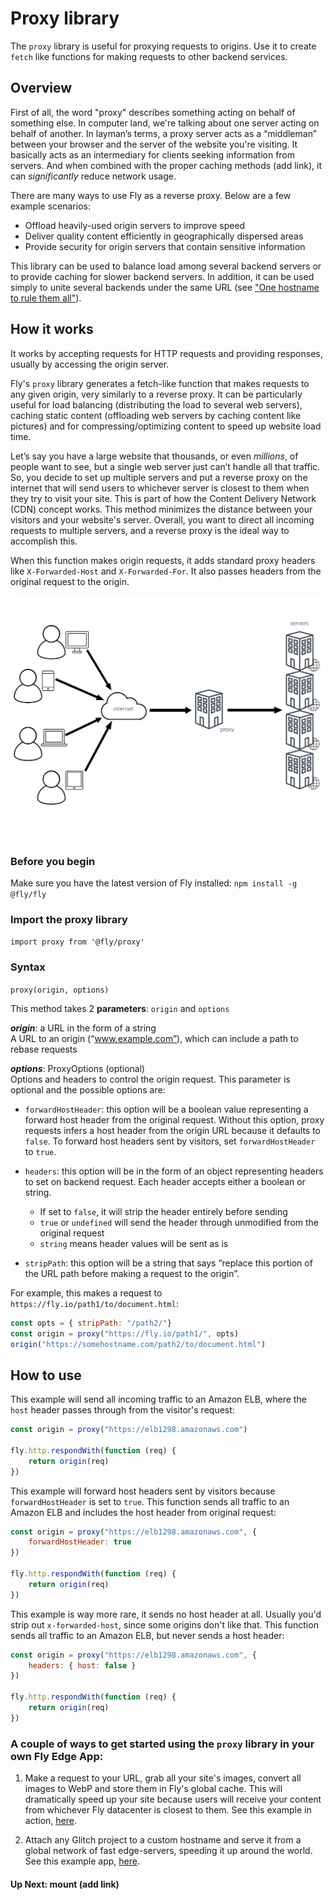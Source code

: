 # Proxy library  

The `proxy` library is useful for proxying requests to origins. Use it to create `fetch` like functions for making requests to other backend services. 

## Overview 

First of all, the word "proxy" describes something acting on behalf of something else. In computer land, we're talking about one server acting on behalf of another. In layman’s terms, a proxy server acts as a “middleman” between your browser and the server of the website you're visiting. It basically acts as an intermediary for clients seeking information from servers. And when combined with the proper caching methods (add link), it can _significantly_ reduce network usage. 

There are many ways to use Fly as a reverse proxy. Below are a few example scenarios: 

* Offload heavily-used origin servers to improve speed
* Deliver quality content efficiently in geographically dispersed areas
* Provide security for origin servers that contain sensitive information

 This library can be used to balance load among several backend servers or to provide caching for slower backend servers. In addition, it can be used simply to unite several backends under the same URL (see ["One hostname to rule them all"](https://fly.io/articles/one-hostname-to-rule-them-all-updated-version/)).  

## How it works 

It works by accepting requests for HTTP requests and providing responses, usually by accessing the origin server. 

Fly's `proxy` library generates a fetch-like function that makes requests to any given origin, very similarly to a reverse proxy. It can be particularly useful for load balancing (distributing the load to several web servers), caching static content (offloading web servers by caching content like pictures) and for compressing/optimizing content to speed up website load time. 

Let’s say you have a large website that thousands, or even _millions_, of people want to see, but a single web server just can’t handle all that traffic. So, you decide to set up multiple servers and put a reverse proxy on the internet that will send users to whichever server is closest to them when they try to visit your site. This is part of how the Content Delivery Network (CDN) concept works. This method minimizes the distance between your visitors and your website's server. Overall, you want to direct all incoming requests to multiple servers, and a reverse proxy is the ideal way to accomplish this. 

When this function makes origin requests, it adds standard proxy headers like `X-Forwarded-Host` and `X-Forwarded-For`. It also passes headers from the original request to the origin. 

![Proxy Diagram](images/proxy-diagram-docs@2x.png "proxy diagram")

### Before you begin   

Make sure you have the latest version of Fly installed: `npm install -g @fly/fly`   

### Import the proxy library 

`import proxy from '@fly/proxy'` 

### Syntax 

`proxy(origin, options)` 

This method takes 2 **parameters**: `origin` and `options` 

***origin***: a URL in the form of a string  
A URL to an origin (“www.example.com”), which can include a path to rebase requests  

***options***: ProxyOptions (optional)   
Options and headers to control the origin request. This parameter is optional and the possible options are: 

* `forwardHostHeader`: this option will be a boolean value representing a forward host header from the original request. Without this option, proxy requests infers a host header from the origin URL because it defaults to `false`. To forward host headers sent by visitors, set `forwardHostHeader` to `true`. 

* `headers`: this option will be in the form of an object representing headers to set on backend request. Each header accepts either a boolean or string. 

	* If set to `false`, it will strip the header entirely before sending  
	* `true` or `undefined` will send the header through unmodified from the original request    
	* `string` means header values will be sent as is  

* `stripPath`: this option will be a string that says “replace this portion of the URL path before making a request to the origin”. 

For example, this makes a request to `https://fly.io/path1/to/document.html`: 

```javascript 
const opts = { stripPath: "/path2/"}  
const origin = proxy("https://fly.io/path1/", opts)  
origin("https://somehostname.com/path2/to/document.html") 
``` 

## How to use 

This example will send all incoming traffic to an Amazon ELB, where the `host` header passes through from the visitor's request: 

```javascript 
const origin = proxy("https://elb1298.amazonaws.com") 

fly.http.respondWith(function (req) { 
    return origin(req) 
}) 
``` 

This example will forward host headers sent by visitors because `forwardHostHeader` is set to `true`. This function sends all traffic to an Amazon ELB and includes the host header from original request: 
 
```javascript 
const origin = proxy("https://elb1298.amazonaws.com", { 
    forwardHostHeader: true 
}) 

fly.http.respondWith(function (req) { 
    return origin(req) 
}) 
``` 

This example is way more rare, it sends no host header at all. Usually you'd strip out `x-forwarded-host`, 
since some origins don't like that. This function sends all traffic to an Amazon ELB, but never sends a host header: 
 
```javascript 
const origin = proxy("https://elb1298.amazonaws.com", { 
    headers: { host: false } 
}) 

fly.http.respondWith(function (req) { 
    return origin(req) 
}) 
```

### A couple of ways to get started using the `proxy` library in your own Fly Edge App:

1.  Make a request to your URL, grab all your site's images, convert all images to WebP and store them in Fly's global cache. This will dramatically speed up your site because users will receive your content from whichever Fly datacenter is closest to them. See this example in action, [here](https://fly.io/articles/google-lighthouse-series-part-one-improve-scores-with-next-gen-image-optimization/). 


2. Attach any Glitch project to a custom hostname and serve it from a global network of fast edge-servers, speeding it up around the world. See this example app, [here](https://fly.io/articles/fly-glitch-custom-hostnames/). 

#### Up Next: mount (add link)